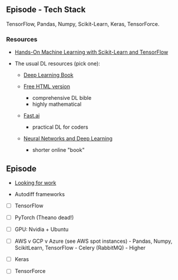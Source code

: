## Episode - Tech Stack

TensorFlow, Pandas, Numpy, Scikit-Learn, Keras, TensorForce.

### Resources

- [Hands-On Machine Learning with Scikit-Learn and TensorFlow](http://amzn.to/2tVdIXN)

- The usual DL resources (pick one):

	+ [Deep Learning Book](http://amzn.to/2tXgCiT)
	+ [Free HTML version](http://www.deeplearningbook.org)
		* comprehensive DL bible
		* highly mathematical

	+ [Fast.ai](http://course.fast.ai/)
		* practical DL for coders

	+ [Neural Networks and Deep Learning](http://neuralnetworksanddeeplearning.com/)
		* shorter online "book"

## Episode

- [Looking for work](https://www.linkedin.com/in/lefnire/)

- Autodiff frameworks

- [ ] TensorFlow

- [ ] PyTorch (Theano dead!)

- [ ] GPU: Nvidia + Ubuntu

- [ ] AWS v GCP v Azure (see AWS spot instances) - Pandas, Numpy, ScikitLearn, TensorFlow - Celery (RabbitMQ) - Higher

- [ ] Keras

- [ ] TensorForce